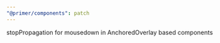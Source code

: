 ```yaml
---
"@primer/components": patch
---
```


stopPropagation for mousedown in AnchoredOverlay based components
